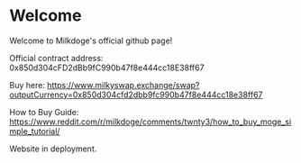 # Welcome

Welcome to Milkdoge's official github page!

Official contract address: 0x850d304cFD2dBb9fC990b47f8e444cc18E38ff67

Buy here: https://www.milkyswap.exchange/swap?outputCurrency=0x850d304cfd2dbb9fc990b47f8e444cc18e38ff67

How to Buy Guide: https://www.reddit.com/r/milkdoge/comments/twnty3/how_to_buy_moge_simple_tutorial/

Website in deployment.
